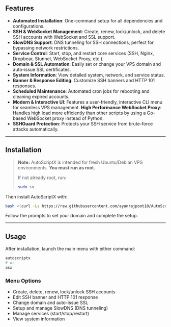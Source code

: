 
## Features

- **Automated Installation**: One-command setup for all dependencies and configurations.
- **SSH & WebSocket Management**: Create, renew, lock/unlock, and delete SSH accounts with WebSocket and SSL support.
- **SlowDNS Support**: DNS tunneling for SSH connections, perfect for bypassing network restrictions.
- **Service Control**: Start, stop, and restart core services (SSH, Nginx, Dropbear, Stunnel, WebSocket Proxy, etc.).
- **Domain & SSL Automation**: Easily set or change your VPS domain and auto-issue SSL certificates.
- **System Information**: View detailed system, network, and service status.
- **Banner & Response Editing**: Customize SSH banners and HTTP 101 responses.
- **Scheduled Maintenance**: Automated cron jobs for rebooting and cleaning expired accounts.
- **Modern & Interactive UI**: Features a user-friendly, interactive CLI menu for seamless VPS management.
 **High Performance WebSocket Proxy**: Handles high load more efficiently than other scripts by using a Go-based WebSocket proxy instead of Python.
- **SSHGuard Protection**: Protects your SSH service from brute-force attacks automatically.

---


## Installation

> **Note:** AutoScriptX is intended for fresh Ubuntu/Debian VPS environments. **You must run as root.**
> 
> If not already root, run:
> 
> ```bash
> sudo su
> ```

Then install AutoScriptX with:

```bash
bash <(curl -Ls https://raw.githubusercontent.com/ayanrajpoot10/AutoScriptX/main/install.sh)
```

Follow the prompts to set your domain and complete the setup.

---

## Usage


After installation, launch the main menu with either command:

```bash
autoscriptx
# or
asx
```

### Menu Options
- Create, delete, renew, lock/unlock SSH accounts
- Edit SSH banner and HTTP 101 response
- Change domain and auto-issue SSL
- Setup and manage SlowDNS (DNS tunneling)
- Manage services (start/stop/restart)
- View system information